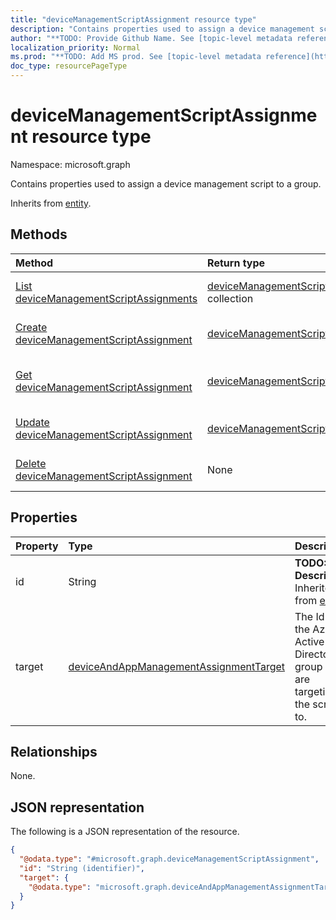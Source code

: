 ```yaml
---
title: "deviceManagementScriptAssignment resource type"
description: "Contains properties used to assign a device management script to a group."
author: "**TODO: Provide Github Name. See [topic-level metadata reference](https://msgo.azurewebsites.net/add/document/guidelines/metadata.html#topic-level-metadata)**"
localization_priority: Normal
ms.prod: "**TODO: Add MS prod. See [topic-level metadata reference](https://msgo.azurewebsites.net/add/document/guidelines/metadata.html#topic-level-metadata)**"
doc_type: resourcePageType
---
```


# deviceManagementScriptAssignment resource type

Namespace: microsoft.graph



Contains properties used to assign a device management script to a group.


Inherits from [entity](../resources/entity.md).

## Methods
|Method|Return type|Description|
|:---|:---|:---|
|[List deviceManagementScriptAssignments](../api/devicemanagementscriptassignment-list.md)|[deviceManagementScriptAssignment](../resources/devicemanagementscriptassignment.md) collection|Get a list of the [deviceManagementScriptAssignment](../resources/devicemanagementscriptassignment.md) objects and their properties.|
|[Create deviceManagementScriptAssignment](../api/devicemanagementscriptassignment-create.md)|[deviceManagementScriptAssignment](../resources/devicemanagementscriptassignment.md)|Create a new [deviceManagementScriptAssignment](../resources/devicemanagementscriptassignment.md) object.|
|[Get deviceManagementScriptAssignment](../api/devicemanagementscriptassignment-get.md)|[deviceManagementScriptAssignment](../resources/devicemanagementscriptassignment.md)|Read the properties and relationships of a [deviceManagementScriptAssignment](../resources/devicemanagementscriptassignment.md) object.|
|[Update deviceManagementScriptAssignment](../api/devicemanagementscriptassignment-update.md)|[deviceManagementScriptAssignment](../resources/devicemanagementscriptassignment.md)|Update the properties of a [deviceManagementScriptAssignment](../resources/devicemanagementscriptassignment.md) object.|
|[Delete deviceManagementScriptAssignment](../api/devicemanagementscriptassignment-delete.md)|None|Deletes a [deviceManagementScriptAssignment](../resources/devicemanagementscriptassignment.md) object.|

## Properties
|Property|Type|Description|
|:---|:---|:---|
|id|String|**TODO: Add Description** Inherited from [entity](../resources/entity.md)|
|target|[deviceAndAppManagementAssignmentTarget](../resources/deviceandappmanagementassignmenttarget.md)|The Id of the Azure Active Directory group we are targeting the script to.|

## Relationships
None.

## JSON representation
The following is a JSON representation of the resource.
<!-- {
  "blockType": "resource",
  "keyProperty": "id",
  "@odata.type": "microsoft.graph.deviceManagementScriptAssignment",
  "baseType": "microsoft.graph.entity",
  "openType": false
}
-->
``` json
{
  "@odata.type": "#microsoft.graph.deviceManagementScriptAssignment",
  "id": "String (identifier)",
  "target": {
    "@odata.type": "microsoft.graph.deviceAndAppManagementAssignmentTarget"
  }
}
```

